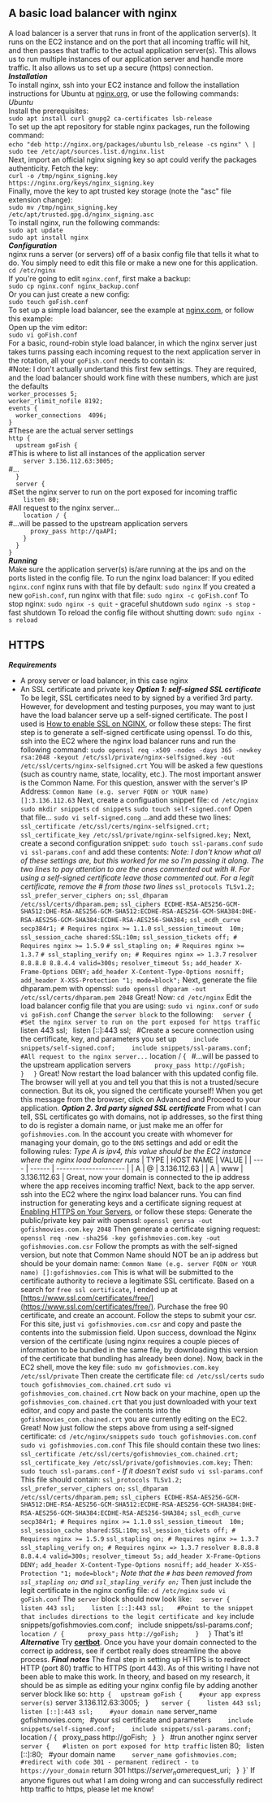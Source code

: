 ## A basic load balancer with nginx ##
A load balancer is a server that runs in front of the application server(s). It runs on the EC2 instance and on the port that all incoming traffic will hit, and then passes that traffic to the actual application server(s). This allows us to run multiple instances of our application server and handle more traffic. It also allows us to set up a secure (https) connection.\
***Installation***\
To install nginx, ssh into your EC2 instance and follow the installation instructions for Ubuntu at [nginx.org](https://nginx.org/en/linux_packages.html#Ubuntu), or use the following commands:\
*Ubuntu*\
Install the prerequisites:\
`sudo apt install curl gnupg2 ca-certificates lsb-release`\
To set up the apt repository for stable nginx packages, run the following command:\
`echo "deb http://nginx.org/packages/ubuntu` `lsb_release -cs` `nginx" \ | sudo tee /etc/apt/sources.list.d/nginx.list`\
Next, import an official nginx signing key so apt could verify the packages authenticity. Fetch the key:\
`curl -o /tmp/nginx_signing.key https://nginx.org/keys/nginx_signing.key`\
Finally, move the key to apt trusted key storage (note the "asc" file extension change):\
`sudo mv /tmp/nginx_signing.key /etc/apt/trusted.gpg.d/nginx_signing.asc`\
To install nginx, run the following commands:\
`sudo apt update`\
`sudo apt install nginx`\
***Configuration***\
nginx runs a server (or servers) off of a basix config file that tells it what to do. You simply need to edit this file or make a new one for this application.\
`cd /etc/nginx`\
If you're going to edit `nginx.conf`, first make a backup:\
`sudo cp nginx.conf nginx_backup.conf`\
Or you can just create a new config:\
`sudo touch goFish.conf`\
To set up a simple load balancer, see the example at [nginx.com](https://www.nginx.com/resources/wiki/start/topics/examples/loadbalanceexample/), or follow this example:\
Open up the vim editor:\
`sudo vi goFish.conf`\
For a basic, round-robin style load balancer, in which the nginx server just takes turns passing each incoming request to the next application server in the rotation, all your `goFish.conf` needs to contain is:\
#Note: I don't actually undertand this first few settings. They are required, and the load balancer should work fine with these numbers, which are just the defaults\
`worker_processes 5;`\
`worker_rlimit_nofile 8192;`\
`events {`\
`  worker_connections  4096;`\
`}`\
#These are the actual server settings\
`http {`\
`  upstream goFish {`\
    #This is where to list all instances of the application server\
`    server 3.136.112.63:3005;`\
    #...\
`  }`\
`  server {`\
    #Set the nginx server to run on the port exposed for incoming traffic\
`    listen 80;`\
    #All request to the nginx server...\
`    location / {`\
      #...will be passed to the upstream application servers\
`      proxy_pass http://qaAPI;`\
`    }`\
`  }`\
`}`\
***Running***\
Make sure the application server(s) is/are running at the ips and on the ports listed in the config file. To run the nginx load balancer:
If you edited `nginx.conf` nginx runs with that file by default:
`sudo nginx`
If you created a new `goFish.conf`, run nginx with that file:
`sudo nginx -c goFish.conf`
To stop nginx:
`sudo nginx -s quit` - graceful shutdown
`sudo nginx -s stop` - fast shutdown
To reload the config file without shutting down:
`sudo nginx -s reload`

## HTTPS ##
***Requirements***
- A proxy server or load balancer, in this case nginx
- An SSL certificate and private key
***Option 1: self-signed SSL certificate***
To be legit, SSL certificates need to by signed by a verified 3rd party. However, for development and testing purposes, you may want to just have the load balancer serve up a self-signed certificate. The post I used is [How to enable SSL on NGINX](https://www.techrepublic.com/article/how-to-enable-ssl-on-nginx/), or follow these steps:
The first step is to generate a self-signed certificate using openssl. To do this, ssh into the EC2 where the nginx load balancer runs and run the following command:
`sudo openssl req -x509 -nodes -days 365 -newkey rsa:2048 -keyout /etc/ssl/private/nginx-selfsigned.key -out /etc/ssl/certs/nginx-selfsigned.crt`
You will be asked a few questions (such as country name, state, locality, etc.). The most important answer is the Common Name. For this question, answer with the server's IP Address:
`Common Name (e.g. server FQDN or YOUR name) []:3.136.112.63`
Next, create a configuation snippet file:
`cd /etc/nginx`
`sudo mkdir snippets`
`cd snippets`
`sudo touch self-signed.conf`
Open that file...
`sudo vi self-signed.cong`
...and add these two lines:
`ssl_certificate /etc/ssl/certs/nginx-selfsigned.crt;`
`ssl_certificate_key /etc/ssl/private/nginx-selfsigned.key;`
Next, create a second configuration snippet:
`sudo touch ssl-params.conf`
`sudo vi ssl-params.conf`
and add these contents:
*Note: I don't know what all of these settings are, but this worked for me so I'm passing it along. The two lines to pay attention to are the ones commented out with #. For using a self-signed certificate leave those commented out. For a legit certificate, remove the # from those two lines*
`ssl_protocols TLSv1.2;`
`ssl_prefer_server_ciphers on;`
`ssl_dhparam /etc/ssl/certs/dhparam.pem;`
`ssl_ciphers ECDHE-RSA-AES256-GCM-SHA512:DHE-RSA-AES256-GCM-SHA512:ECDHE-RSA-AES256-GCM-SHA384:DHE-RSA-AES256-GCM-SHA384:ECDHE-RSA-AES256-SHA384;`
`ssl_ecdh_curve secp384r1; # Requires nginx >= 1.1.0`
`ssl_session_timeout  10m;`
`ssl_session_cache shared:SSL:10m;`
`ssl_session_tickets off; # Requires nginx >= 1.5.9`
`# ssl_stapling on; # Requires nginx >= 1.3.7`
`# ssl_stapling_verify on; # Requires nginx => 1.3.7`
`resolver 8.8.8.8 8.8.4.4 valid=300s;`
`resolver_timeout 5s;`
`add_header X-Frame-Options DENY;`
`add_header X-Content-Type-Options nosniff;`
`add_header X-XSS-Protection "1; mode=block";`
Next, generate the file dhparam.pem with openssl:
`sudo openssl dhparam -out /etc/ssl/certs/dhparam.pem 2048`
Great! Now:
`cd /etc/nginx`
Edit the load balancer config file that you are using:
`sudo vi nginx.conf` or `sudo vi goFish.conf`
Change the `server block` to the following:
`  server {`
`    #Set the nginx server to run on the port exposed for https traffic
`    listen 443 ssl;`
`    listen [::]:443 ssl;`
`    #Create a secure connection using the certificate, key, and parameters you set up
`    include snippets/self-signed.conf;`
`    include snippets/ssl-params.conf;`
`    #All request to the nginx server...
`    location / {`
`      #...will be passed to the upstream application servers
`      proxy_pass http://goFish;`
`    }`
`  }`
Great! Now restart the load balancer with this updated config file.
The browser will yell at you and tell you that this is not a trusted/secure connection. But its ok, you signed the certificate yourself! When you get this message from the browser, click on Advanced and Proceed to your application.
***Option 2. 3rd party signed SSL certificate***
From what I can tell, SSL certificates go with domains, not ip addresses, so the first thing to do is register a domain name, or just make me an offer for `gofishmovies.com`.
In the account you create with whomever for managing your domain, go to the `DNS` settings and add or edit the following rules:
*Type A is ipv4, this value should be the EC2 instance where the nginx load balancer runs*
| TYPE | HOST NAME | VALUE |
| ---- | ------ | --------------------- |
| A | @ | 3.136.112.63 |
| A | www | 3.136.112.63 |
Great, now your domain is connected to the ip address where the app receives incoming traffic!
Next, back to the app server. ssh into the EC2 where the nginx load balancer runs. You can find instruction for generating keys and a certificate signing request at [Enabling HTTPS on Your Servers](https://developers.google.com/web/fundamentals/security/encrypt-in-transit/enable-https), or follow these steps:
Generate the public/private key pair with openssl:
`openssl genrsa -out gofishmovies.com.key 2048`
Then generate a certificate signing request:
`openssl req -new -sha256 -key gofishmovies.com.key -out gofishmovies.com.csr`
Follow the prompts as with the self-signed version, but note that Common Name should NOT be an ip address but should be your domain name:
`Common Name (e.g. server FQDN or YOUR name) []:gofishmovies.com`
This is what will be submitted to the certificate authority to recieve a legitimate SSL certificate.
Based on a search for `free ssl certificate`, I ended up at [https://www.ssl.com/certificates/free/](https://www.ssl.com/certificates/free/). Purchase the free 90 certificate, and create an account. Follow the steps to submit your csr. For this site, just
`vi gofishmovies.com.csr`
and copy and paste the contents into the submission field.
Upon success, download the Nginx version of the certificate (using nginx requires a couple pieces of information to be bundled in the same file, by downloading this version of the certificate that bundling has already been done).
Now, back in the EC2 shell, move the key file:
`sudo mv gofishmovies.com.key /etc/ssl/private`
Then create the certificate file:
`cd /etc/ssl/certs`
`sudo touch gofishmovies_com.chained.crt`
`sudo vi gofishmovies_com.chained.crt`
Now back on your machine, open up the `gofishmovies_com.chained.crt` that you just downloaded with your text editor, and copy and paste the contents into the `gofishmovies_com.chained.crt` you are currently editing on the EC2.
Great! Now just follow the steps above from using a self-signed certificate:
`cd /etc/nginx/snippets`
`sudo touch gofishmovies.com.conf`
`sudo vi gofishmovies.com.conf`
This file should contain these two lines:
`ssl_certificate /etc/ssl/certs/gofishmovies_com.chained.crt;`
`ssl_certificate_key /etc/ssl/private/gofishmovies.com.key;`
Then:
`sudo touch ssl-params.conf` - *If it doesn't exist*
`sudo vi ssl-params.conf`
This file should contain:
`ssl_protocols TLSv1.2;`
`ssl_prefer_server_ciphers on;`
`ssl_dhparam /etc/ssl/certs/dhparam.pem;`
`ssl_ciphers ECDHE-RSA-AES256-GCM-SHA512:DHE-RSA-AES256-GCM-SHA512:ECDHE-RSA-AES256-GCM-SHA384:DHE-RSA-AES256-GCM-SHA384:ECDHE-RSA-AES256-SHA384;`
`ssl_ecdh_curve secp384r1; # Requires nginx >= 1.1.0`
`ssl_session_timeout  10m;`
`ssl_session_cache shared:SSL:10m`;
`ssl_session_tickets off; # Requires nginx >= 1.5.9`
`ssl_stapling on; # Requires nginx >= 1.3.7`
`ssl_stapling_verify on; # Requires nginx => 1.3.7`
`resolver 8.8.8.8 8.8.4.4 valid=300s;`
`resolver_timeout 5s;`
`add_header X-Frame-Options DENY;`
`add_header X-Content-Type-Options nosniff;`
`add_header X-XSS-Protection "1; mode=block";`
*Note that the `#` has been removed from `ssl_stapling on;` and `ssl_stapling_verify on;`*
Then just include the legit certificate in the nginx config file:
`cd /etc/nginx`
`sudo vi goFish.conf`
The `server` block should now look like:
`  server {`
`    listen 443 ssl;`
`    listen [::]:443 ssl;`
`    #Point to the snippet that includes directions to the legit certificate and key
`    include snippets/gofishmovies.com.conf;`
`    include snippets/ssl-params.conf;`
`
`    location / {`
`      proxy_pass http://goFish;`
`    }`
`  }`
That's it!
***Alternative***
Try [**certbot**](https://certbot.eff.org/lets-encrypt/ubuntufocal-nginx). Once you have your domain connected to the correct ip address, see if certbot really does streamline the above process.
***Final notes***
The final step in setting up HTTPS is to redirect HTTP (port 80) traffic to HTTPS (port 443). As of this writing I have not been able to make this work. In theory, and based on my research, it should be as simple as editing your nginx config file by adding another server block like so:
`http {`
`  upstream goFish {`
`     #your app express server(s)
`    server 3.136.112.63:3005;`
`  }`
`
`  server {`
`    listen 443 ssl;`
`    listen [::]:443 ssl;`
`     #your domain name
`    server_name gofishmovies.com;`
`    #your ssl certificate and parameters
`    include snippets/self-signed.conf;`
`    include snippets/ssl-params.conf;`
`
`    location / {`
`      proxy_pass http://goFish;`
`    }`
`  }`
`  #run another nginx server
`  server {`
`    #listen on port exposed for http traffic
`    listen 80;`
`    listen [::]:80;`
`    #your domain name
`    server_name gofishmovies.com;`
`    #redirect with code 301 - permanent redirect - to https://your_domain
`    return 301 https://$server_name$request_uri;`
` }`
`}`
If anyone figures out what I am doing wrong and can successfully redirect http traffic to https, please let me know!